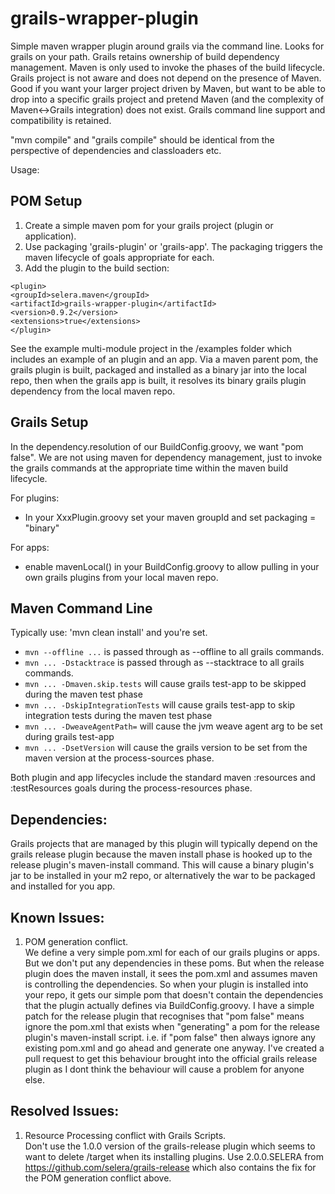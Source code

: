 grails-wrapper-plugin
=====================

Simple maven wrapper plugin around grails via the command line. Looks for grails on your path. Grails retains ownership of build dependency management. Maven is only used to invoke the phases of the build lifecycle. Grails project is not aware and does not depend on the presence of Maven. Good if you want your larger project driven by Maven, but want to be able to drop into a specific grails project and pretend Maven (and the complexity of Maven&lt;-&gt;Grails integration) does not exist. Grails command line support and compatibility is retained.

"mvn compile" and "grails compile" should be identical from the perspective of dependencies and classloaders etc.

Usage:

POM Setup
---------

1. Create a simple maven pom for your grails project (plugin or application).
2. Use packaging 'grails-plugin' or 'grails-app'. The packaging triggers the maven lifecycle of goals appropriate for each.
3. Add the plugin to the build section:
```
<plugin>  
<groupId>selera.maven</groupId>  
<artifactId>grails-wrapper-plugin</artifactId>  
<version>0.9.2</version>  
<extensions>true</extensions>  
</plugin>
```

See the example multi-module project in the /examples folder which includes an example of an plugin and an app. Via a maven parent pom, the grails plugin is built, packaged and installed as a binary jar into the local repo, then when the grails app is built, it resolves its binary grails plugin dependency from the local maven repo.  

Grails Setup
------------

In the dependency.resolution of our BuildConfig.groovy, we want "pom false". We are not using maven for dependency management, just to invoke the grails commands at the appropriate time within the maven build lifecycle.

For plugins:
 - In your XxxPlugin.groovy set your maven groupId and set packaging = "binary"

For apps:
 - enable mavenLocal() in your BuildConfig.groovy to allow pulling in your own grails plugins from your local maven repo.

Maven Command Line
------------------

Typically use: 'mvn clean install' and you're set.

 - `mvn --offline ...`			is passed through as --offline to all grails commands.
 - `mvn ... -Dstacktrace`			is passed through as --stacktrace to all grails commands.
 - `mvn ... -Dmaven.skip.tests` 		will cause grails test-app to be skipped during the maven test phase
 - `mvn ... -DskipIntegrationTests` 	will cause grails test-app to skip integration tests during the maven test phase
 - `mvn ... -DweaveAgentPath=` 		will cause the jvm weave agent arg to be set during grails test-app
 - `mvn ... -DsetVersion`			will cause the grails version to be set from the maven version at the process-sources phase.

Both plugin and app lifecycles include the standard maven :resources and :testResources goals during the process-resources phase.

Dependencies:
-------------

Grails projects that are managed by this plugin will typically depend on the grails release plugin because the maven install phase is hooked up to the release plugin's maven-install command. This will cause a binary plugin's jar to be installed in your m2 repo, or alternatively the war to be packaged and installed for you app. 

Known Issues:
-------------

 1. POM generation conflict.  
We define a very simple pom.xml for each of our grails plugins or apps. But we don't put any dependencies in these poms. But when the release plugin does the maven install, it sees the pom.xml and assumes maven is controlling the dependencies. So when your plugin is installed into your repo, it gets our simple pom that doesn't contain the dependencies that the plugin actually defines via BuildConfig.groovy. I have a simple patch for the release plugin that recognises that "pom false" means ignore the pom.xml that exists when "generating" a pom for the release plugin's maven-install script. i.e. if "pom false" then always ignore any existing pom.xml and go ahead and generate one anyway. I've created a pull request to get this behaviour brought into the official grails release plugin as I dont think the behaviour will cause a problem for anyone else.

Resolved Issues:
----------------

 1. Resource Processing conflict with Grails Scripts.  
Don't use the 1.0.0 version of the grails-release plugin which seems to want to delete /target when its installing plugins. Use 2.0.0.SELERA from https://github.com/selera/grails-release which also contains the fix for the POM generation conflict above. 

